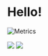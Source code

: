 # Hello!
![Metrics](https://metrics.lecoq.io/lychnin?template=classic&base=header%2C%20activity%2C%20community%2C%20repositories%2C%20metadata&base.indepth=false&base.hireable=false&base.skip=false&config.timezone=Asia%2FShanghai)

<img align="center" src="https://github-readme-stats.vercel.app/api?username=lychnin&show_icons=true" />
<img align="center" src="https://github-readme-stats.vercel.app/api/top-langs/?username=lychnin&layout=compact&langs_count=8" />
